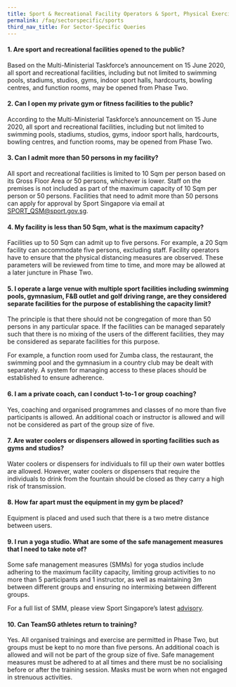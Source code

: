 ```yaml
---
title: Sport & Recreational Facility Operators & Sport, Physical Exercise & Activity Administrators
permalink: /faq/sectorspecific/sports
third_nav_title: For Sector-Specific Queries
---
```


#### **1. Are sport and recreational facilities opened to the public?**
Based on the Multi-Ministerial Taskforce’s announcement on 15 June 2020, all sport and recreational facilities, including but not limited to swimming pools, stadiums, studios, gyms, indoor sport halls, hardcourts, bowling centres, and function rooms, may be opened from Phase Two.

#### **2. Can I open my private gym or fitness facilities to the public?**
According to the Multi-Ministerial Taskforce’s announcement on 15 June 2020, all sport and recreational facilities, including but not limited to swimming pools, stadiums, studios, gyms, indoor sport halls, hardcourts, bowling centres, and function rooms, may be opened from Phase Two.

#### **3. Can I admit more than 50 persons in my facility?**
All sport and recreational facilities is limited to 10 Sqm per person based on its Gross Floor Area or 50 persons, whichever is lower. Staff on the premises is not included as part of the maximum capacity of 10 Sqm per person or 50 persons. Facilities that need to admit more than 50 persons can apply for approval by Sport Singapore via email at <a href = "mailto: SPORT_QSM@sport.gov.sg">SPORT_QSM@sport.gov.sg</a>.

#### **4. My facility is less than 50 Sqm, what is the maximum capacity?**
Facilities up to 50 Sqm can admit up to five persons. For example, a 20 Sqm facility can accommodate five persons, excluding staff. Facility operators have to ensure that the physical distancing measures are observed. These parameters will be reviewed from time to time, and more may be allowed at a later juncture in Phase Two.

#### **5. I operate a large venue with multiple sport facilities including swimming pools, gymnasium, F&B outlet and golf driving range, are they considered separate facilities for the purpose of establishing the capacity limit?**
The principle is that there should not be congregation of more than 50 persons in any particular space. If the facilities can be managed separately such that there is no mixing of the users of the different facilities, they may be considered as separate facilities for this purpose.

For example, a function room used for Zumba class, the restaurant, the swimming pool and the gymnasium in a country club may be dealt with separately. A system for managing access to these places should be established to ensure adherence.

#### **6. I am a private coach, can I conduct 1-to-1 or group coaching?**
Yes, coaching and organised programmes and classes of no more than five participants is allowed. An additional coach or instructor is allowed and will not be considered as part of the group size of five.

#### **7. Are water coolers or dispensers allowed in sporting facilities such as gyms and studios?**
Water coolers or dispensers for individuals to fill up their own water bottles are allowed. However, water coolers or dispensers that require the individuals to drink from the fountain should be closed as they carry a high risk of transmission.

#### **8. How far apart must the equipment in my gym be placed?**
Equipment is placed and used such that there is a two metre distance between users.

#### **9. I run a yoga studio. What are some of the safe management measures that I need to take note of?**
Some safe management measures (SMMs) for yoga studios include adhering to the maximum facility capacity, limiting group activities to no more than 5 participants and 1 instructor, as well as maintaining 3m between different groups and ensuring no intermixing between different groups. 

For a full list of SMM, please view Sport Singapore’s latest <a href="https://www.sportsingapore.gov.sg/Newsroom/Media-Releases/2020/Advisory-For-Resumption-Of-Sport-And-Physical-Exercise-and-Activity-For-Phase-Two-Safe-Transition" target="_blank">advisory</a>.

#### **10. Can TeamSG athletes return to training?**
Yes. All organised trainings and exercise are permitted in Phase Two, but groups must be kept to no more than five persons. An additional coach is allowed and will not be part of the group size of five. Safe management measures must be adhered to at all times and there must be no socialising before or after the training session. Masks must be worn when not engaged in strenuous activities.
